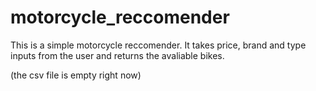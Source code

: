 # motorcycle_reccomender

This is a simple motorcycle reccomender. It takes price, brand and type inputs from the user and returns the avaliable bikes.

(the csv file is empty right now)